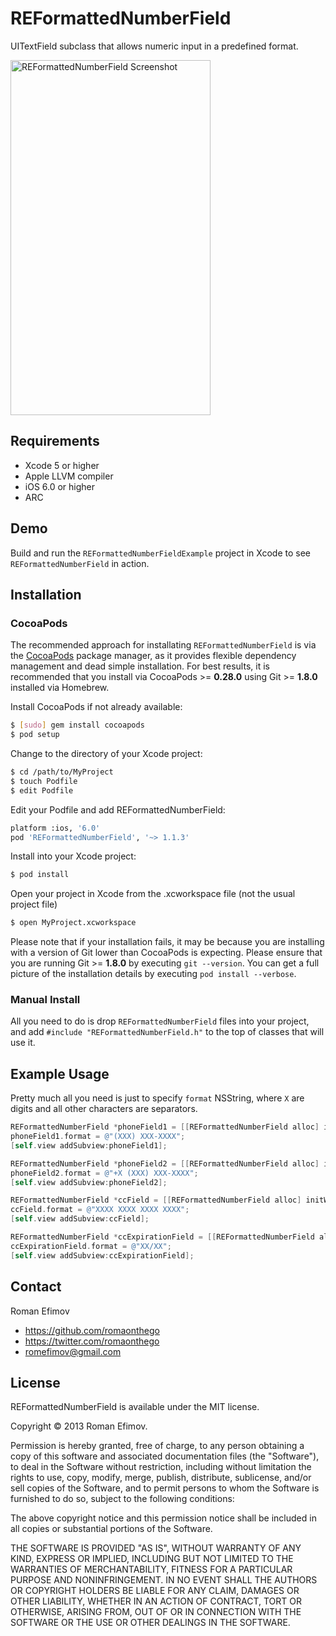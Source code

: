 # REFormattedNumberField

UITextField subclass that allows numeric input in a predefined format.

<img src="https://github.com/romaonthego/REFormattedNumberField/raw/master/Screenshot.png?3" alt="REFormattedNumberField Screenshot" width="320" height="568" />

## Requirements
* Xcode 5 or higher
* Apple LLVM compiler
* iOS 6.0 or higher
* ARC

## Demo

Build and run the `REFormattedNumberFieldExample` project in Xcode to see `REFormattedNumberField` in action.

## Installation

### CocoaPods

The recommended approach for installating `REFormattedNumberField` is via the [CocoaPods](http://cocoapods.org/) package manager, as it provides flexible dependency management and dead simple installation.
For best results, it is recommended that you install via CocoaPods >= **0.28.0** using Git >= **1.8.0** installed via Homebrew.

Install CocoaPods if not already available:

``` bash
$ [sudo] gem install cocoapods
$ pod setup
```

Change to the directory of your Xcode project:

``` bash
$ cd /path/to/MyProject
$ touch Podfile
$ edit Podfile
```

Edit your Podfile and add REFormattedNumberField:

``` bash
platform :ios, '6.0'
pod 'REFormattedNumberField', '~> 1.1.3'
```

Install into your Xcode project:

``` bash
$ pod install
```

Open your project in Xcode from the .xcworkspace file (not the usual project file)

``` bash
$ open MyProject.xcworkspace
```

Please note that if your installation fails, it may be because you are installing with a version of Git lower than CocoaPods is expecting. Please ensure that you are running Git >= **1.8.0** by executing `git --version`. You can get a full picture of the installation details by executing `pod install --verbose`.

### Manual Install

All you need to do is drop `REFormattedNumberField` files into your project, and add `#include "REFormattedNumberField.h"` to the top of classes that will use it.

## Example Usage

Pretty much all you need is just to specify `format` NSString, where `X` are digits and all other characters are separators.

``` objective-c
REFormattedNumberField *phoneField1 = [[REFormattedNumberField alloc] initWithFrame:CGRectMake(20, 20, 280, 30)];
phoneField1.format = @"(XXX) XXX-XXXX";
[self.view addSubview:phoneField1];

REFormattedNumberField *phoneField2 = [[REFormattedNumberField alloc] initWithFrame:CGRectMake(20, 80, 280, 30)];
phoneField2.format = @"+X (XXX) XXX-XXXX";
[self.view addSubview:phoneField2];

REFormattedNumberField *ccField = [[REFormattedNumberField alloc] initWithFrame:CGRectMake(20, 140, 280, 30)];
ccField.format = @"XXXX XXXX XXXX XXXX";
[self.view addSubview:ccField];

REFormattedNumberField *ccExpirationField = [[REFormattedNumberField alloc] initWithFrame:CGRectMake(20, 200, 280, 30)];
ccExpirationField.format = @"XX/XX";
[self.view addSubview:ccExpirationField];
```

## Contact

Roman Efimov

- https://github.com/romaonthego
- https://twitter.com/romaonthego
- romefimov@gmail.com

## License

REFormattedNumberField is available under the MIT license.

Copyright © 2013 Roman Efimov.

Permission is hereby granted, free of charge, to any person obtaining a copy of this software and associated documentation files (the "Software"), to deal in the Software without restriction, including without limitation the rights to use, copy, modify, merge, publish, distribute, sublicense, and/or sell copies of the Software, and to permit persons to whom the Software is furnished to do so, subject to the following conditions:

The above copyright notice and this permission notice shall be included in all copies or substantial portions of the Software.

THE SOFTWARE IS PROVIDED "AS IS", WITHOUT WARRANTY OF ANY KIND, EXPRESS OR IMPLIED, INCLUDING BUT NOT LIMITED TO THE WARRANTIES OF MERCHANTABILITY, FITNESS FOR A PARTICULAR PURPOSE AND NONINFRINGEMENT. IN NO EVENT SHALL THE AUTHORS OR COPYRIGHT HOLDERS BE LIABLE FOR ANY CLAIM, DAMAGES OR OTHER LIABILITY, WHETHER IN AN ACTION OF CONTRACT, TORT OR OTHERWISE, ARISING FROM, OUT OF OR IN CONNECTION WITH THE SOFTWARE OR THE USE OR OTHER DEALINGS IN THE SOFTWARE.
